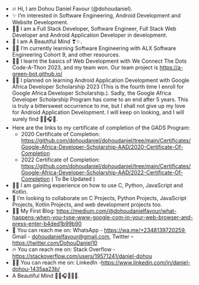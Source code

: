 - 🔥 Hi, I am Dohou Daniel Favour (@dohoudaniel).
- ✨ I’m interested in Software Engineering, Android Development and Website Development.
- 👨‍💻 I am a Full Stack Developer, Software Engineer, Full Stack Web Developer and Android Application Developer in development.
- 🤍 I am A Beautiful Mind ❣✨.
- 👨‍💻 I’m currently learning Software Engineering with ALX Software Engineering Cohort 9, and other resources.
- 👨‍💻 I learnt the basics of Web Development with We Connect The Dots Code-A-Thon 2023, and my team won. Our team project is https://a-green-bot.github.io/
- 👨‍💻 I planned on learning Android Application Development with Google Africa Developer Scholarship 2023 (This is the fourth time I enroll for Google Africa Developer Scholarship.). Sadly, the Google Africa Developer Scholarship Program has come to an end after 5 years. This is truly a bittersweet occurrence to me, but I shall not give up my love for Android Application Development. I will keep on looking, and I will surely find 👨‍💻🎧🤍.
- Here are the links to my certificate of completion of the GADS Program:
  - 2020 Certificate of Completion: https://github.com/dohoudaniel/dohoudaniel/tree/main/Certificates/Google-Africa-Developer-Scholarship-AAD/2020-Certificate-Of-Completion
  - 2022 Certificate of Completion: https://github.com/dohoudaniel/dohoudaniel/tree/main/Certificates/Google-Africa-Developer-Scholarship-AAD/2022-Certificate-Of-Completion ( To Be Updated )
- 👨‍💻 I am gaining experience on how to use C, Python, JavaScript and Kotlin.
- 🌹 I’m looking to collaborate on C Projects, Python Projects, JavaScript Projects, Kotlin Projects, and web development projects too.
- 📖📕 My First Blog: https://medium.com/@dohoudanielfavour/what-happens-when-you-type-www-google-com-in-your-web-browser-and-press-enter-b4ded1b99b90
- 🌹 You can reach me on: WhatsApp - https://wa.me/+2348139720259, Gmail - dohoudanielfavour@gmail.com, Twitter – https://twitter.com/DohouDaniel10   
- 🔥 You can reach me on: Stack Overflow - https://stackoverflow.com/users/19571241/daniel-dohou
- 👨‍💻 You can reach me on: LinkedIn -https://www.linkedin.com/in/daniel-dohou-1435aa23b/
- A Beautiful Mind 👨‍💻🎧🤍🧘‍♂️.


<!---

# Technical Write-ups:
- Here is the link to my first blog: 

dohoudaniel/dohoudaniel is a ✨ special ✨ repository because its `README.md` (this file) appears on your GitHub profile.
You can click the Preview link to take a look at your changes.
--->
